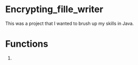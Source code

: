 # Encrypting_fille_writer

This was a project that I wanted to brush up my skills in Java.

# Functions
1.
